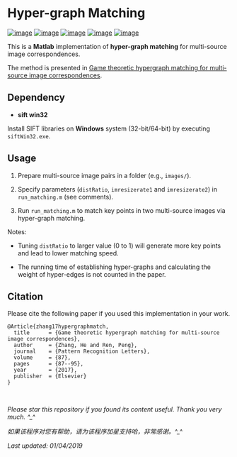 # Hyper-graph Matching

[![image](https://img.shields.io/badge/license-MIT-green.svg)](https://github.com/HeZhang1994/hypergraph-matching/blob/master/LICENSE)
[![image](https://img.shields.io/badge/platform-windows-lightgrey.svg)]()
[![image](https://img.shields.io/badge/matlab-2013a-blue.svg)]()
[![image](https://img.shields.io/badge/status-stable-brightgreen.svg)]()
[![image](https://img.shields.io/badge/build-passing-brightgreen.svg)]()

This is a **Matlab** implementation of **hyper-graph matching** for multi-source image correspondences. 

The method is presented in [Game theoretic hypergraph matching for multi-source image correspondences](https://www.researchgate.net/publication/305696390_Game_Theoretic_Hypergraph_Matching_for_Multi-source_Image_Correspondences).

## Dependency

* __sift win32__

Install SIFT libraries on **Windows** system (32-bit/64-bit) by executing `siftWin32.exe`.

## Usage

1. Prepare multi-source image pairs in a folder (e.g., `images/`).

2. Specify parameters (`distRatio`, `imresizerate1` and `imresizerate2`) in `run_matching.m` (see comments).

3. Run `run_matching.m` to match key points in two multi-source images via hyper-graph matching.

Notes:

- Tuning `distRatio` to larger value (0 to 1) will generate more key points and lead to lower matching speed.

- The running time of establishing hyper-graphs and calculating the weight of hyper-edges is not counted in the paper.

## Citation

Please cite the following paper if you used this implementation in your work.

    @Article{zhang17hypergraphmatch,
      title      = {Game theoretic hypergraph matching for multi-source image correspondences},
      author     = {Zhang, He and Ren, Peng},
      journal    = {Pattern Recognition Letters},
      volume     = {87},
      pages      = {87--95},
      year       = {2017},
      publisher  = {Elsevier}
    }

<br>

<i>Please star this repository if you found its content useful. Thank you very much. ^_^</i>

<i>如果该程序对您有帮助，请为该程序加星支持哈，非常感谢。^_^</i>

<i>Last updated: 01/04/2019</i>
